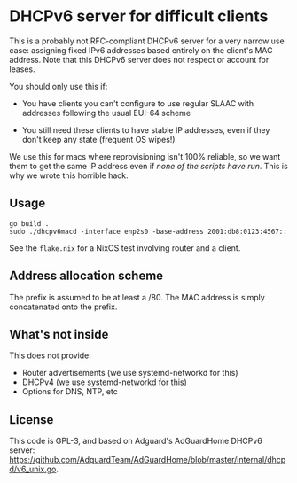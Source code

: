 # DHCPv6 server for difficult clients

This is a probably not RFC-compliant DHCPv6 server for a very narrow use case: assigning fixed IPv6 addresses based entirely on the client's MAC address.
Note that this DHCPv6 server does not respect or account for leases.

You should only use this if:

- You have clients you can't configure to use regular SLAAC with addresses following the usual EUI-64 scheme

- You still need these clients to have stable IP addresses, even if they don't keep any state (frequent OS wipes!)


We use this for macs where reprovisioning isn't 100% reliable, so we want them to get the same IP address even if _none of the scripts have run_.
This is why we wrote this horrible hack.


## Usage

```
go build .
sudo ./dhcpv6macd -interface enp2s0 -base-address 2001:db8:0123:4567::
```

See the `flake.nix` for a NixOS test involving router and a client.

## Address allocation scheme

The prefix is assumed to be at least a /80.
The MAC address is simply concatenated onto the prefix.

## What's not inside

This does not provide:

- Router advertisements (we use systemd-networkd for this)
- DHCPv4 (we use systemd-networkd for this)
- Options for DNS, NTP, etc

## License

This code is GPL-3, and based on Adguard's AdGuardHome DHCPv6 server: https://github.com/AdguardTeam/AdGuardHome/blob/master/internal/dhcpd/v6_unix.go.
